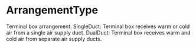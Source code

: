 ArrangementType
===============

Terminal box arrangement.
SingleDuct: Terminal box receives warm or cold air from a single air supply duct.
DualDuct: Terminal box receives warm and cold air from separate air supply ducts.
